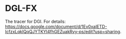 # DGL-FX

The tracer for DGI. For details: https://docs.google.com/document/d/1Ev0xaIETD-IcfzxLqklQqQJYTKYI4fhGEZuakRvy-ps/edit?usp=sharing.